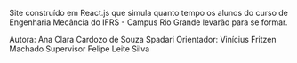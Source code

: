 Site construído em React.js que simula quanto tempo os alunos do curso de Engenharia Mecância do IFRS - Campus Rio Grande levarão para se formar.

Autora: Ana Clara Cardozo de Souza Spadari
Orientador: Vinícius Fritzen Machado
Supervisor Felipe Leite Silva
